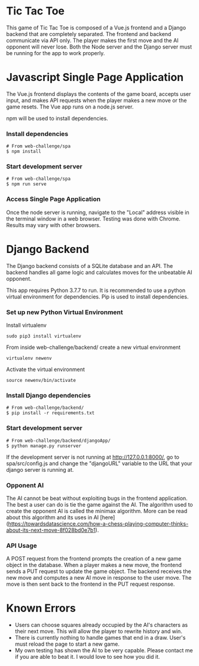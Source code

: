 # Tic Tac Toe

This game of Tic Tac Toe is composed of a Vue.js frontend and a Django backend 
that are completely separated.  The frontend and backend communicate via API 
only. The player makes the first move and the AI opponent will never lose.
Both the Node server and the Django server must be running for the app to 
work properly.

# Javascript Single Page Application

The Vue.js frontend displays the contents of the game board, accepts user 
input, and makes API requests when the player makes a new move or the game 
resets. The Vue app runs on a node.js server.

npm will be used to install dependencies.  

### Install dependencies
```
# From web-challenge/spa
$ npm install
```

### Start development server
```
# From web-challenge/spa
$ npm run serve
```

### Access Single Page Application

Once the node server is running, navigate to the "Local" address visible in the
terminal window in a web browser.  Testing was done with Chrome.  Results may vary with other browsers.


# Django Backend

The Django backend consists of a SQLite database and an API. The backend handles all
game logic and calculates moves for the unbeatable AI opponent.

This app requires Python 3.7.7 to run.  It is recommended to use a python 
virtual environment for dependencies. Pip is used to install dependencies.

### Set up new Python Virtual Environment
Install virtualenv
```
sudo pip3 install virtualenv
```
From inside web-challenge/backend/ create a new virtual environment
```
virtualenv newenv
```
Activate the virtual environment
```
source newenv/bin/activate
```

### Install Django dependencies
```
# From web-challenge/backend/
$ pip install -r requirements.txt
```

### Start development server
```
# From web-challenge/backend/djangoApp/
$ python manage.py runserver
```
If the development server is not running at http://127.0.0.1:8000/, go to spa/src/config.js 
and change the "djangoURL" variable to the URL that your django server is running at.

### Opponent AI

The AI cannot be beat without exploiting bugs in the frontend application.  The best a user can do is tie the game against the AI.  The algorithm used to create the opponent AI is called the minimax algorithm.  More can be read about this algorithm and its uses in AI [here] (https://towardsdatascience.com/how-a-chess-playing-computer-thinks-about-its-next-move-8f028bd0e7b1).

### API Usage

A POST request from the frontend prompts the creation of a new game object in 
the database. When a player makes a new move, the frontend sends a PUT request
to update the game object.  The backend receives the new move and computes a 
new AI move in response to the user move.  The move is then sent back to the
frontend in the PUT request response.

# Known Errors

- Users can choose squares already occupied by the AI's characters as their next move.  This will allow the player to rewrite history and win.
- There is currently nothing to handle games that end in a draw.  User's must reload the page to start a new game.
- My own testing has shown the AI to be very capable.  Please contact me if you are able to beat it. I would love to see how you did it.